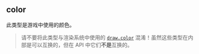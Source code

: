 ## color

此类型是游戏中使用的颜色。

> 请不要将此类型与渲染系统中使用的 [`draw.color`](/api/draw/common-types/color "这是渲染系统中使用的颜色类型。") 混淆！虽然这些类型在内部是可以互换的，但在 API 中它们**不是**互换的。